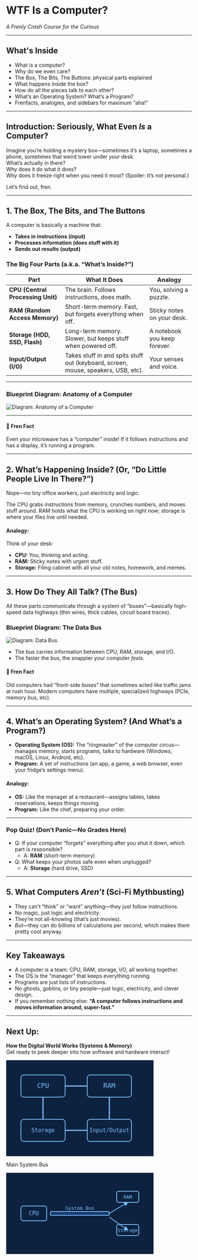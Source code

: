 # WTF Is a Computer?  
*A Frenly Crash Course for the Curious*

---

## What's Inside

- What *is* a computer?
- Why do we even care?
- The Box, The Bits, The Buttons: physical parts explained
- What happens inside the box?
- How do all the pieces talk to each other?
- What’s an Operating System? What’s a Program?
- Frenfacts, analogies, and sidebars for maximum “aha!”

---

## Introduction: Seriously, What Even *Is* a Computer?

Imagine you’re holding a mystery box—sometimes it’s a laptop, sometimes a phone, sometimes that weird tower under your desk.  
What’s actually *in* there?  
Why does it do what it does?  
Why does it freeze right when you need it most? (Spoiler: It’s not personal.)

Let’s find out, fren.

---

## 1. The Box, The Bits, and The Buttons

A computer is basically a machine that:
- **Takes in instructions (input)**
- **Processes information (does stuff with it)**
- **Sends out results (output)**

### The Big Four Parts (a.k.a. “What’s Inside?”)

| Part | What It Does | Analogy |
|------|--------------|---------|
| **CPU (Central Processing Unit)** | The brain. Follows instructions, does math. | You, solving a puzzle. |
| **RAM (Random Access Memory)** | Short-term memory. Fast, but forgets everything when off. | Sticky notes on your desk. |
| **Storage (HDD, SSD, Flash)** | Long-term memory. Slower, but keeps stuff when powered off. | A notebook you keep forever. |
| **Input/Output (I/O)** | Takes stuff in and spits stuff out (keyboard, screen, mouse, speakers, USB, etc). | Your senses and voice. |

---

### Blueprint Diagram: Anatomy of a Computer

![Diagram: Anatomy of a Computer](computer_block_diagram.svg)

---

#### 🚀 Fren Fact  
Even your microwave has a “computer” inside! If it follows instructions and has a display, it’s running a program.

---

## 2. What’s Happening Inside? (Or, “Do Little People Live In There?”)

Nope—no tiny office workers, just electricity and logic.

The CPU grabs instructions from memory, crunches numbers, and moves stuff around. RAM holds what the CPU is working on right now; storage is where your files live until needed.

#### Analogy:
Think of your desk:
- **CPU:** You, thinking and acting.
- **RAM:** Sticky notes with urgent stuff.
- **Storage:** Filing cabinet with all your old notes, homework, and memes.

---

## 3. How Do They All Talk? (The Bus)

All these parts communicate through a system of “buses”—basically high-speed data highways (thin wires, thick cables, circuit board traces).

### Blueprint Diagram: The Data Bus

![Diagram: Data Bus](data_bus_diagram.svg)

- The bus carries information between CPU, RAM, storage, and I/O.
- The faster the bus, the snappier your computer *feels*.

#### 🚌 Fren Fact  
Old computers had “front-side buses” that sometimes acted like traffic jams at rush hour. Modern computers have multiple, specialized highways (PCIe, memory bus, etc).

---

## 4. What’s an Operating System? (And What’s a Program?)

- **Operating System (OS):** The “ringmaster” of the computer circus—manages memory, starts programs, talks to hardware (Windows, macOS, Linux, Android, etc).
- **Program:** A set of instructions (an app, a game, a web browser, even your fridge’s settings menu).

#### Analogy:
- **OS:** Like the manager at a restaurant—assigns tables, takes reservations, keeps things moving.
- **Program:** Like the chef, preparing your order.

---

### Pop Quiz! (Don’t Panic—No Grades Here)
- Q: If your computer “forgets” everything after you shut it down, which part is responsible?
  - A: **RAM** (short-term memory)
- Q: What keeps your photos safe even when unplugged?
  - A: **Storage** (hard drive, SSD)

---

## 5. What Computers *Aren’t* (Sci-Fi Mythbusting)

- They can’t “think” or “want” anything—they just follow instructions.
- No magic, just logic and electricity.
- They’re not all-knowing (that’s just movies).
- *But*—they can do billions of calculations per second, which makes them pretty cool anyway.

---

## Key Takeaways

- A computer is a team: CPU, RAM, storage, I/O, all working together.
- The OS is the “manager” that keeps everything running.
- Programs are just lists of instructions.
- No ghosts, goblins, or tiny people—just logic, electricity, and clever design.
- If you remember nothing else: **“A computer follows instructions and moves information around, super-fast.”**

---

## Next Up:  
**How the Digital World Works (Systems & Memory)**  
Get ready to peek deeper into how software and hardware interact!

<svg width="400" height="260" viewBox="0 0 400 260" xmlns="http://www.w3.org/2000/svg">
  <rect width="400" height="260" fill="#0d2240"/>
  <rect x="40" y="40" width="120" height="60" rx="8" fill="none" stroke="#7EC3FF" stroke-width="2"/>
  <text x="100" y="75" fill="#7EC3FF" font-size="18" font-family="monospace" text-anchor="middle">CPU</text>
  
  <rect x="220" y="40" width="120" height="60" rx="8" fill="none" stroke="#7EC3FF" stroke-width="2"/>
  <text x="280" y="75" fill="#7EC3FF" font-size="18" font-family="monospace" text-anchor="middle">RAM</text>
  
  <rect x="40" y="160" width="120" height="60" rx="8" fill="none" stroke="#7EC3FF" stroke-width="2"/>
  <text x="100" y="195" fill="#7EC3FF" font-size="15" font-family="monospace" text-anchor="middle">Storage</text>
  
  <rect x="220" y="160" width="120" height="60" rx="8" fill="none" stroke="#7EC3FF" stroke-width="2"/>
  <text x="280" y="195" fill="#7EC3FF" font-size="15" font-family="monospace" text-anchor="middle">Input/Output</text>

  <!-- Data bus lines -->
  <line x1="160" y1="70" x2="220" y2="70" stroke="#89bfff" stroke-width="3"/>
  <line x1="100" y1="100" x2="100" y2="160" stroke="#89bfff" stroke-width="3"/>
  <line x1="280" y1="100" x2="280" y2="160" stroke="#89bfff" stroke-width="3"/>
  <line x1="160" y1="190" x2="220" y2="190" stroke="#89bfff" stroke-width="3"/>
  
  <!-- Labels -->
  <text x="200" y="35" fill="#7EC3FF" font-size="14" font-family="monospace" text-anchor="middle">Main System Bus</text>
  
  <!-- Blueprint-style dashed outline -->
  <rect x="10" y="10" width="380" height="240" rx="15" fill="none" stroke="#395c84" stroke-width="2" stroke-dasharray="8,4"/>
</svg>


<svg width="400" height="220" viewBox="0 0 400 220" xmlns="http://www.w3.org/2000/svg">
  <rect width="400" height="220" fill="#0d2240"/>
  
  <!-- CPU block -->
  <rect x="40" y="90" width="70" height="40" rx="6" fill="none" stroke="#7EC3FF" stroke-width="2"/>
  <text x="75" y="115" fill="#7EC3FF" font-size="15" font-family="monospace" text-anchor="middle">CPU</text>
  
  <!-- Bus -->
  <rect x="120" y="105" width="160" height="10" rx="3" fill="#19386b" stroke="#7EC3FF" stroke-width="2"/>
  <text x="200" y="100" fill="#7EC3FF" font-size="13" font-family="monospace" text-anchor="middle">System Bus</text>
  
  <!-- RAM -->
  <rect x="300" y="50" width="60" height="30" rx="5" fill="none" stroke="#7EC3FF" stroke-width="2"/>
  <text x="330" y="70" fill="#7EC3FF" font-size="13" font-family="monospace" text-anchor="middle">RAM</text>
  <line x1="280" y1="110" x2="330" y2="80" stroke="#7EC3FF" stroke-width="2" marker-end="url(#arrow)"/>

  <!-- Storage -->
  <rect x="300" y="140" width="60" height="30" rx="5" fill="none" stroke="#7EC3FF" stroke-width="2"/>
  <text x="330" y="160" fill="#7EC3FF" font-size="13" font-family="monospace" text-anchor="middle">Storage</text>
  <line x1="280" y1="120" x2="330" y2="155" stroke="#7EC3FF" stroke-width="2" marker-end="url(#arrow)"/>

  <!-- Arrowhead marker definition -->
  <defs>
    <marker id="arrow" markerWidth="6" markerHeight="6" refX="5" refY="3" orient="auto" markerUnits="strokeWidth">
      <path d="M0,0 L0,6 L6,3 z" fill="#7EC3FF"/>
    </marker>
  </defs>
</svg>
